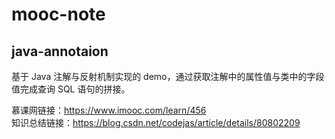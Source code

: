 # mooc-note

## java-annotaion

基于 Java 注解与反射机制实现的 demo，通过获取注解中的属性值与类中的字段值完成查询 SQL 语句的拼接。

慕课网链接：https://www.imooc.com/learn/456<br>
知识总结链接：https://blog.csdn.net/codejas/article/details/80802209
